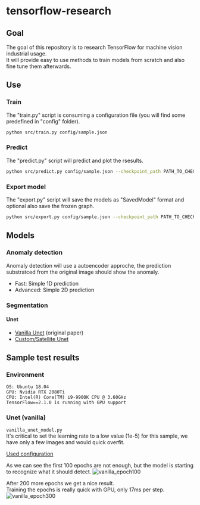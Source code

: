 # tensorflow-research

## Goal

The goal of this repository is to research TensorFlow for machine vision industrial usage. <br/>
It will provide easy to use methods to train models from scratch and also fine tune them afterwards.

## Use
### Train
The "train.py" script is consuming a configuration file (you will find some predefined in "config" folder).
```bash
python src/train.py config/sample.json
```
### Predict
The "predict.py" script will predict and plot the rsesults.
```bash
python src/predict.py config/sample.json --checkpoint_path PATH_TO_CHECKPOINT --test_files_path PATH_TO_THE_IMAGES_TO_PREDICT
```

### Export model
The "export.py" script will save the models as "SavedModel" format and optional also save the frozen graph.

```bash
python src/export.py config/sample.json --checkpoint_path PATH_TO_CHECKPOINT --output_path DIRECTORY_TO_SAVE_MODEL --save_frozen_graph OPTIONAL_DEFAULT_FALSE
```

## Models
### Anomaly detection
Anomaly detection will use a autoencoder approche, the prediction substratced from the original image should show the anomaly.
- Fast: Simple 1D prediction
- Advanced: Simple 2D prediction
### Segmentation
#### Unet
- [Vanilla Unet](https://arxiv.org/pdf/1505.04597.pdf) (original paper)
- [Custom/Satellite Unet](https://github.com/karolzak/keras-unet)

## Sample test results
### Environment
    OS: Ubuntu 18.04
    GPU: Nvidia RTX 2080Ti
    CPU: Intel(R) Core(TM) i9-9900K CPU @ 3.60GHz
    TensorFlow==2.1.0 is running with GPU support

### Unet (vanilla)
`vanilla_unet_model.py` <br/>
It's critical to set the learning rate to a low value (1e-5) for this sample, we have only a few images and would quick overfit.

[Used configuration](https://github.com/Light4Code/tensorflow-research/blob/master/config/anomaly_detection_wood_plate.json)

As we can see the first 100 epochs are not enough, but the model is starting to recognize what it should detect.
![vanilla_epoch100](https://raw.githubusercontent.com/Light4Code/tensorflow-research/master/doc/img/wood_vanilla_unet_100epoch.png)

After 200 more epochs we get a nice result. <br/>
Training the epochs is really quick with GPU, only 17ms per step.
![vanilla_epoch300](https://raw.githubusercontent.com/Light4Code/tensorflow-research/master/doc/img/wood_vanilla_unet_300epoch.png)
